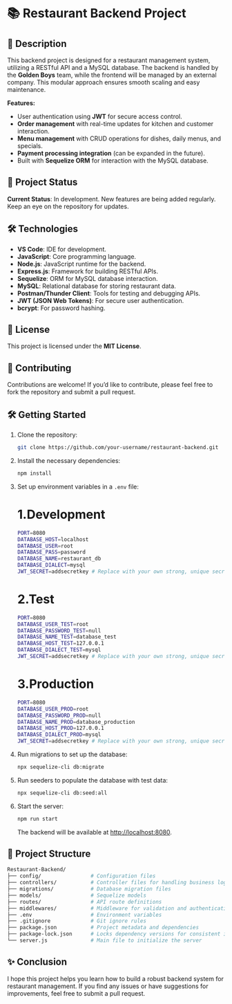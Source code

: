 # 📚 Restaurant Backend Project

## 📖 Description
This backend project is designed for a restaurant management system, utilizing a RESTful API and a MySQL database. The backend is handled by the **Golden Boys** team, while the frontend will be managed by an external company. This modular approach ensures smooth scaling and easy maintenance.

**Features:**
- User authentication using **JWT** for secure access control.
- **Order management** with real-time updates for kitchen and customer interaction.
- **Menu management** with CRUD operations for dishes, daily menus, and specials.
- **Payment processing integration** (can be expanded in the future).
- Built with **Sequelize ORM** for interaction with the MySQL database.

## 🚧 Project Status
**Current Status**: In development. New features are being added regularly. Keep an eye on the repository for updates.

## 🛠️ Technologies
- **VS Code**: IDE for development.
- **JavaScript**: Core programming language.
- **Node.js**: JavaScript runtime for the backend.
- **Express.js**: Framework for building RESTful APIs.
- **Sequelize**: ORM for MySQL database interaction.
- **MySQL**: Relational database for storing restaurant data.
- **Postman/Thunder Client**: Tools for testing and debugging APIs.
- **JWT (JSON Web Tokens)**: For secure user authentication.
- **bcrypt**: For password hashing.

## 📜 License
This project is licensed under the **MIT License**.

## 🤝 Contributing
Contributions are welcome! If you’d like to contribute, please feel free to fork the repository and submit a pull request.

## 🛠️ Getting Started

1. Clone the repository:

    ```bash
    git clone https://github.com/your-username/restaurant-backend.git
    ```

2. Install the necessary dependencies:

    ```bash
    npm install
    ```

3. Set up environment variables in a `.env` file:

   # 1.Development
    ```bash
    PORT=8080
    DATABASE_HOST=localhost
    DATABASE_USER=root
    DATABASE_PASS=password
    DATABASE_NAME=restaurant_db
    DATABASE_DIALECT=mysql
    JWT_SECRET=addsecretkey # Replace with your own strong, unique secret key (min 32 characters)
    ```
    # 2.Test
    ```bash
    PORT=8080
    DATABASE_USER_TEST=root
    DATABASE_PASSWORD_TEST=null
    DATABASE_NAME_TEST=database_test
    DATABASE_HOST_TEST=127.0.0.1
    DATABASE_DIALECT_TEST=mysql
    JWT_SECRET=addsecretkey # Replace with your own strong, unique secret key (min 32 characters)
    ```
    # 3.Production
    ```bash
    PORT=8080
    DATABASE_USER_PROD=root
    DATABASE_PASSWORD_PROD=null
    DATABASE_NAME_PROD=database_production
    DATABASE_HOST_PROD=127.0.0.1
    DATABASE_DIALECT_PROD=mysql
    JWT_SECRET=addsecretkey # Replace with your own strong, unique secret key (min 32 characters)
    ```
4. Run migrations to set up the database:

    ```bash
    npx sequelize-cli db:migrate
    ```
5. Run seeders to populate the database with test data:

    ```bash
    npx sequelize-cli db:seed:all
    ```

6. Start the server:

    ```bash
    npm run start
    ```

    The backend will be available at [http://localhost:8080](http://localhost:8080).

## 📂 Project Structure

```bash
Restaurant-Backend/  
├── config/                # Configuration files
├── controllers/           # Controller files for handling business logic
├── migrations/            # Database migration files
├── models/                # Sequelize models
├── routes/                # API route definitions
├── middlewares/           # Middleware for validation and authentication
├── .env                   # Environment variables
├── .gitignore             # Git ignore rules
├── package.json           # Project metadata and dependencies
├── package-lock.json      # Locks dependency versions for consistent installs
└── server.js              # Main file to initialize the server
```

## ✨ Conclusion

I hope this project helps you learn how to build a robust backend system for restaurant management. If you find any issues or have suggestions for improvements, feel free to submit a pull request. 
